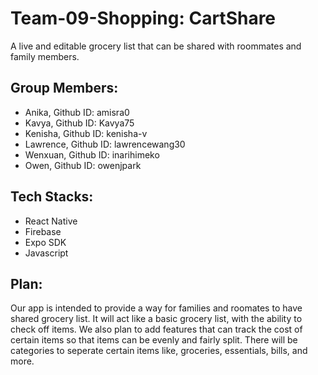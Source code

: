 # Team-09-Shopping: CartShare

A live and editable grocery list that can be shared with roommates and family members.

## Group Members: ##
- Anika, Github ID: amisra0
- Kavya, Github ID: Kavya75
- Kenisha, Github ID: kenisha-v
- Lawrence, Github ID: lawrencewang30
- Wenxuan, Github ID: inarihimeko
- Owen, Github ID: owenjpark

## Tech Stacks:
- React Native
- Firebase
- Expo SDK
- Javascript

## Plan:
Our app is intended to provide a way for families and roomates to have shared grocery list. It will act like a basic grocery list, with the ability to check off items. We also plan to add features that can track the cost of certain items so that items can be evenly and fairly split. There will be categories to seperate certain items like, groceries, essentials, bills, and more.
